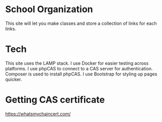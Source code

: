 # School Organization
This site will let you make classes and store a collection of links for each links.

# Tech
This site uses the LAMP stack. I use Docker for easier testing across platforms. I use phpCAS to connect to a CAS server for authentication. Composer is used to install phpCAS. I use Bootstrap for styling up pages quicker.

# Getting CAS certificate
https://whatsmychaincert.com/
